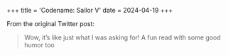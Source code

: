 +++
title = 'Codename: Sailor V'
date = 2024-04-19
+++

<!--more-->

From the original Twitter post:

> Wow, it’s like just what I was asking for! A fun read with some good humor too